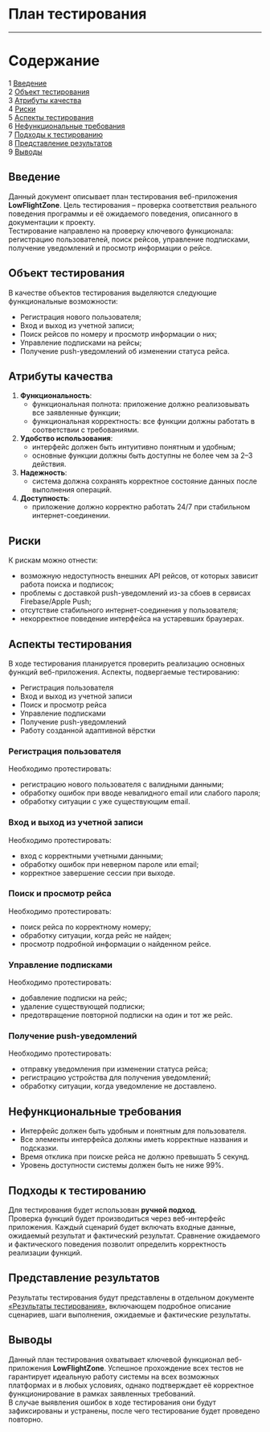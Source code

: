 # План тестирования
---

# Содержание
1 [Введение](#introduction)  
2 [Объект тестирования](#items)  
3 [Атрибуты качества](#quality)  
4 [Риски](#risk)  
5 [Аспекты тестирования](#features)  
6 [Нефункциональные требования](#nonfunctional)  
7 [Подходы к тестированию](#approach)  
8 [Представление результатов](#pass)  
9 [Выводы](#conclusion)

<a name="introduction"/>

## Введение

Данный документ описывает план тестирования веб-приложения **LowFlightZone**. Цель тестирования – проверка соответствия реального поведения программы и её ожидаемого поведения, описанного в документации к проекту.  
Тестирование направлено на проверку ключевого функционала: регистрацию пользователей, поиск рейсов, управление подписками, получение уведомлений и просмотр информации о рейсе.

<a name="items"/>

## Объект тестирования

В качестве объектов тестирования выделяются следующие функциональные возможности:

* Регистрация нового пользователя;
* Вход и выход из учетной записи;
* Поиск рейсов по номеру и просмотр информации о них;
* Управление подписками на рейсы;
* Получение push-уведомлений об изменении статуса рейса.

<a name="quality"/>

## Атрибуты качества

1. **Функциональность**:
   - функциональная полнота: приложение должно реализовывать все заявленные функции;
   - функциональная корректность: все функции должны работать в соответствии с требованиями.
2. **Удобство использования**:
   - интерфейс должен быть интуитивно понятным и удобным;
   - основные функции должны быть доступны не более чем за 2–3 действия.
3. **Надежность**:
   - система должна сохранять корректное состояние данных после выполнения операций.
4. **Доступность**:
   - приложение должно корректно работать 24/7 при стабильном интернет-соединении.

<a name="risk"/>

## Риски

К рискам можно отнести:
* возможную недоступность внешних API рейсов, от которых зависит работа поиска и подписок;
* проблемы с доставкой push-уведомлений из-за сбоев в сервисах Firebase/Apple Push;
* отсутствие стабильного интернет-соединения у пользователя;
* некорректное поведение интерфейса на устаревших браузерах.

<a name="features"/>

## Аспекты тестирования

В ходе тестирования планируется проверить реализацию основных функций веб-приложения. Аспекты, подвергаемые тестированию:

* Регистрация пользователя
* Вход и выход из учетной записи
* Поиск и просмотр рейса
* Управление подписками
* Получение push-уведомлений
* Работу созданной адаптивной вёрстки

### Регистрация пользователя
Необходимо протестировать:
* регистрацию нового пользователя с валидными данными;
* обработку ошибок при вводе невалидного email или слабого пароля;
* обработку ситуации с уже существующим email.

### Вход и выход из учетной записи
Необходимо протестировать:
* вход с корректными учетными данными;
* обработку ошибок при неверном пароле или email;
* корректное завершение сессии при выходе.

### Поиск и просмотр рейса
Необходимо протестировать:
* поиск рейса по корректному номеру;
* обработку ситуации, когда рейс не найден;
* просмотр подробной информации о найденном рейсе.

### Управление подписками
Необходимо протестировать:
* добавление подписки на рейс;
* удаление существующей подписки;
* предотвращение повторной подписки на один и тот же рейс.

### Получение push-уведомлений
Необходимо протестировать:
* отправку уведомления при изменении статуса рейса;
* регистрацию устройства для получения уведомлений;
* обработку ситуации, когда уведомление не доставлено.

<a name="nonfunctional"/>

## Нефункциональные требования

* Интерфейс должен быть удобным и понятным для пользователя.
* Все элементы интерфейса должны иметь корректные названия и подсказки.
* Время отклика при поиске рейса не должно превышать 5 секунд.
* Уровень доступности системы должен быть не ниже 99%.

<a name="approach"/>

## Подходы к тестированию

Для тестирования будет использован **ручной подход**.  
Проверка функций будет производиться через веб-интерфейс приложения. Каждый сценарий будет включать входные данные, ожидаемый результат и фактический результат. Сравнение ожидаемого и фактического поведения позволит определить корректность реализации функций.

<a name="pass"/>

## Представление результатов

Результаты тестирования будут представлены в отдельном документе [«Результаты тестирования»](Test%20results.md), включающем подробное описание сценариев, шаги выполнения, ожидаемые и фактические результаты.

<a name="conclusion"/>

## Выводы

Данный план тестирования охватывает ключевой функционал веб-приложения **LowFlightZone**. Успешное прохождение всех тестов не гарантирует идеальную работу системы на всех возможных платформах и в любых условиях, однако подтверждает её корректное функционирование в рамках заявленных требований.  
В случае выявления ошибок в ходе тестирования они будут зафиксированы и устранены, после чего тестирование будет проведено повторно.



